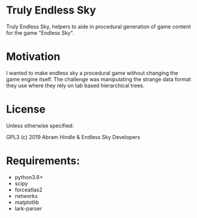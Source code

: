 # Truly Endless Sky
 
Truly Endless Sky, helpers to aide in procedural generation of game content for the game "Endless Sky".

# Motivation

I wanted to make endless sky a procedural game without changing the game engine itself. The challenge was manipulating the strange data format they use where they rely on tab based hierarchical trees.

# License

Unless otherwise specified:

GPL3 (c) 2019 Abram Hindle & Endless Sky Developers

# Requirements:

* python3.6+
* scipy
* forceatlas2
* networkx
* matplotlib
* lark-parser
